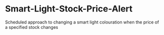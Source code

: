 # Smart-Light-Stock-Price-Alert
Scheduled approach to changing a smart light colouration when the price of a specified stock changes 
